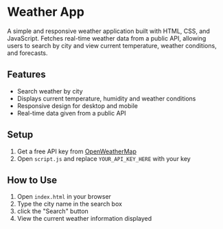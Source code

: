 # Weather App

A simple and responsive weather application built with HTML, CSS, and JavaScript. Fetches real-time weather data from a public API, allowing users to search by city and view current temperature, weather conditions, and forecasts.

## Features
- Search weather by city
- Displays current temperature, humidity and weather conditions
- Responsive design for desktop and mobile
- Real-time data given from a public API

## Setup
1. Get a free API key from [OpenWeatherMap](https://openweathermap.org/api)  
2. Open `script.js` and replace `YOUR_API_KEY_HERE` with your key

## How to Use
1. Open `index.html` in your browser
2. Type the city name in the search box
3. click the "Search" button
4. View the current weather information displayed
